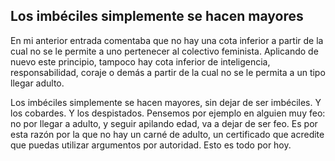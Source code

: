 ## Los imbéciles simplemente se hacen mayores

En mi anterior entrada comentaba que no hay una cota inferior a partir de la cual no se le permite a uno pertenecer al colectivo feminista. Aplicando de nuevo este principio, tampoco hay cota inferior de inteligencia, responsabilidad, coraje o demás a partir de la cual no se le permita a un tipo llegar adulto. 

Los imbéciles simplemente se hacen mayores, sin dejar de ser imbéciles. Y los cobardes. Y los despistados. Pensemos por ejemplo en alguien muy feo: no por llegar a adulto, y seguir apilando edad, va a dejar de ser feo. Es por esta razón por la que no hay un carné de adulto, un certificado que acredite que puedas utilizar argumentos por autoridad.  Esto es todo por hoy.
